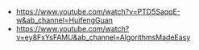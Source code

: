- https://www.youtube.com/watch?v=PTD5SaqqE-w&ab_channel=HuifengGuan
- https://www.youtube.com/watch?v=ey8FxYsFAMU&ab_channel=AlgorithmsMadeEasy